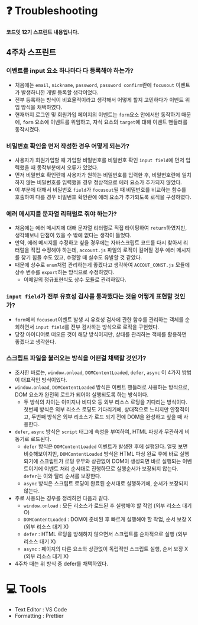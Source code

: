 # ❓ Troubleshooting

**코드잇 12기 스프린트 내용입니다.**

## 4주차 스프린트

### 이벤트를 input 요소 하나마다 다 등록해야 하는가?

- 처음에는 `email`, `nickname`, `password`, `password confirm`란에 `focusout` 이벤트가 발생하니깐 개별 등록할 생각이었다.
- 전부 등록하는 방식이 비효율적이라고 생각해서 어떻게 할지 고민하다가 이벤트 위임 방식을 채택하였다.
- 현재까지 로그인 및 회원가입 페이지의 이벤트는 `form`요소 안에서만 동작하기 때문에, `form` 요소에 이벤트를 위임하고, 자식 요소의 `target`에 대해 이벤트 핸들러를 동작시켰다.

### 비밀번호 확인을 먼저 작성한 경우 어떻게 되는가?

- 사용자가 회원가입할 때 가입할 비밀번호를 비밀번호 확인 `input field`에 먼저 입력했을 때 동작부분에서 오류가 있었다.
- 먼저 비밀번호 확인란에 사용자가 원하는 비밀번호를 입력한 후, 비밀번호란에 일치하지 않는 비밀번호를 입력했을 경우 정상적으로 에러 요소가 추가되지 않았다.
- 이 부분에 대해서 비밀번호 `field`가 `focusout`될 때 비밀번호를 비교하는 함수를 호출하여 다를 경우 비밀번호 확인란에 에러 요소가 추가되도록 로직을 구성하였다.

### 에러 메시지를 문자열 리터럴로 줘야 하는가?

- 처음에는 에러 메시지에 대해 문자열 리터럴로 직접 타이핑하여 `return`하였지만, 생각해보니 단점이 있을 수 밖에 없다는 생각이 들었다.
- 만약, 에러 메시지를 수정하고 싶을 경우에는 자바스크립트 코드를 다시 찾아서 리터럴을 직접 수정해야 하는데, `account.js` 파일의 로직이 길어질 경우 에러 메시지를 찾기 힘들 수도 있고, 수정할 때 실수도 유발할 것 같았다.
- 때문에 상수로 `enum`처럼 관리하는게 좋겠다고 생각하여 `ACCOUT_CONST.js` 모듈에 상수 변수를 `export`하는 방식으로 수정하였다.
  - 이메일의 정규표현식도 상수 모듈로 관리하였다.

### `input field`가 전부 유효성 검사를 통과했다는 것을 어떻게 표현할 것인가?

- `form`에서 `focusout`이벤트 발생 시 유효성 검사에 관한 함수를 관리하는 객체를 순회하면서 `input field`를 전부 검사하는 방식으로 로직을 구현했다.
- 당장 아이디어로 떠오른 것이 해당 방식이지만, 상태를 관리하는 객체를 활용하면 좋겠다고 생각한다.

### 스크립트 파일을 불러오는 방식을 어떤걸 채택할 것인가?

- 조사한 바로는, `window.onload`, `DOMContentLoaded`, `defer`, `async` 이 4가지 방법이 대표적인 방식이었다.
- `window.onload`, `DOMContentLoaded` 방식은 이벤트 핸들러로 사용하는 방식으로, DOM 요소가 완전히 로드가 되어야 실행되도록 하는 방식이다.
  - 두 방식의 차이는 이미지나 비디오 등 외부 리소스 로딩을 기다리는 방식이다. 첫번째 방식은 외부 리소스 로딩도 기다리기에, 상대적으로 느리지만 안정적이고, 두번째 방식은 외부 리소스가 로드 되기 전에 DOM을 완성하고 싶을 때 사용한다.
- `defer`, `async` 방식은 `script` 태그에 속성을 부여하여, HTML 파싱과 무관하게 비동기로 로드된다.
  - `defer` 방식은 `DOMContentLoaded` 이벤트가 발생한 후에 실행된다. 얼핏 보면 비슷해보이지만, `DOMContentLoaded` 방식은 HTML 파싱 완료 후에 바로 실행되기에 스크립트가 로딩 유무와 상관없이 DOM이 생성되면 바로 실행되는 이벤트이기에 이벤트 처리 순서대로 진행하므로 실행순서가 보장되지 않는다. `defer`는 이와 달리 순서를 보장한다.
  - `async` 방식은 스크립트 로딩이 완료된 순서대로 실행하기에, 순서가 보장되지 않는다.
- 주로 사용되는 경우를 정리하면 다음과 같다.
  - `window.onload` : 모든 리소스가 로드된 후 실행해야 할 작업 (외부 리소스 대기 O)
  - `DOMContentLoaded` : DOM이 준비된 후 빠르게 실행해야 할 작업, 순서 보장 X (외부 리소스 대기 X)
  - `defer` : HTML 로딩을 방해하지 않으면서 스크립트를 순차적으로 실행 (외부 리소스 대기 X)
  - `async` : 페이지의 다른 요소와 상관없이 독립적인 스크립트 실행, 순서 보장 X (외부 리소스 대기 X)
- 4주차 때는 위 방식 중 defer를 채택하였다.

# 💻 Tools

- Text Editor : VS Code
- Formatting : Prettier
